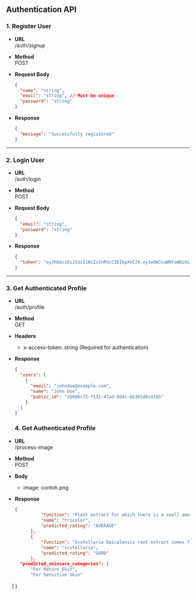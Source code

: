 
## Authentication API

### 1. **Register User**

- **URL**  
  /auth/signup
  
- **Method**  
  POST
  
- **Request Body**  
  ```json
  {
    "name": "string",
    "email": "string", // Must be unique
    "password": "string"
  }
  ```

- **Response**  
  ```json
  {
    "message": "Successfully registered"
  }
  ```

---

### 2. **Login User**

- **URL**  
  /auth/login
  
- **Method**  
  POST
  
- **Request Body**  
  ```json
  {
    "email": "string",
    "password": "string"
  }
  ```

- **Response**  
  ```json
  {
    "token": "eyJhbGciOiJIUzI1NiIsInR5cCI6IkpXVCJ9.eyJwdWJsaWNfaWQiOiI0MmI1ZjhhNy04NWIwLTQ0MTctODM1ZC0xMDM4ZGZjODhlN2QiLCJleHAiOjE3MzI3MDgxNjh9.swzCrLGK0aBWfU0Ljn01nU9Z4a5isIQha1OGnb-yGAM"
  }
  ```

---

### 3. **Get Authenticated Profile**

- **URL**  
  /auth/profile
  
- **Method**  
  GET
  
- **Headers**  
  - x-access-token: string (Required for authentication)

- **Response**  
  ```json
  {
    "users": [
      {
        "email": "johndoe@example.com",
        "name": "John Doe",
        "public_id": "35096c72-f531-47ad-9d4c-6b385d0c4f65"
      }
    ]
  }
  ```

  ### 4. **Get Authenticated Profile**

- **URL**  
  /process-image
  
- **Method**  
  POST
  
- **Body**  
  - image: contoh.png

- **Response**  
  ```json
  {
            "function": "Plant extract for which there is a small amount of research showing it has skin soothing and antioxidant properties.",
            "name": "tricolor",
            "predicted_rating": "AVERAGE"
        },
        {
            "function": "Scutellaria baicalensis root extract comes from a flowering plant native to China.",
            "name": "scutellaria",
            "predicted_rating": "GOOD"
        },
    "predicted_skincare_categories": [
        "For Mature Skin",
        "For Sensitive Skin"
    ]
  }
  ```

